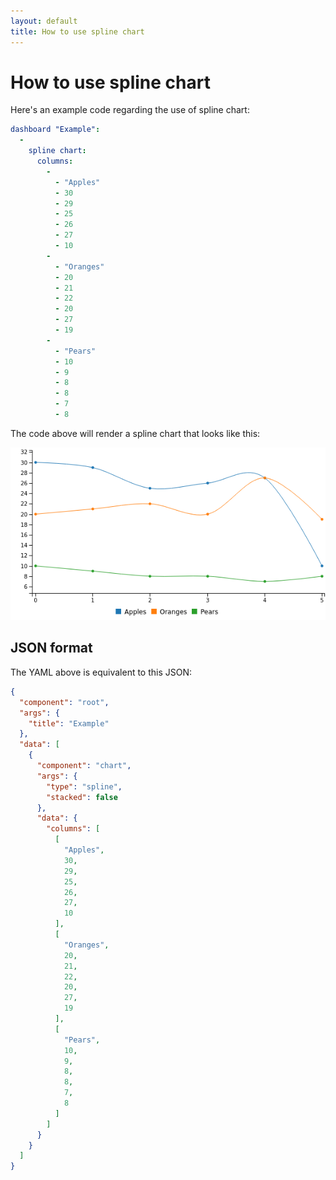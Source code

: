 ```yaml
---
layout: default
title: How to use spline chart
---
```


# How to use spline chart
Here's an example code regarding the use of spline chart: 

```yaml
dashboard "Example": 
  - 
    spline chart: 
      columns: 
        - 
          - "Apples"
          - 30
          - 29
          - 25
          - 26
          - 27
          - 10
        - 
          - "Oranges"
          - 20
          - 21
          - 22
          - 20
          - 27
          - 19
        - 
          - "Pears"
          - 10
          - 9
          - 8
          - 8
          - 7
          - 8

```
The code above will render a spline chart that looks like this:

![](../screenshots/spline_chart.png)

## JSON format
The YAML above is equivalent to this JSON:
```json
{
  "component": "root",
  "args": {
    "title": "Example"
  },
  "data": [
    {
      "component": "chart",
      "args": {
        "type": "spline",
        "stacked": false
      },
      "data": {
        "columns": [
          [
            "Apples",
            30,
            29,
            25,
            26,
            27,
            10
          ],
          [
            "Oranges",
            20,
            21,
            22,
            20,
            27,
            19
          ],
          [
            "Pears",
            10,
            9,
            8,
            8,
            7,
            8
          ]
        ]
      }
    }
  ]
}
```
